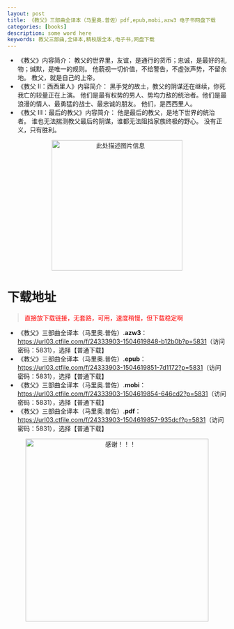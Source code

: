 ```yaml
---
layout: post
title: 《教父》三部曲全译本（马里奥.普佐）pdf,epub,mobi,azw3 电子书网盘下载
categories: [books]
description: some word here
keywords: 教父三部曲,全译本,精校版全本,电子书,网盘下载
---
```


- 《教父》内容简介： 教父的世界里，友谊，是通行的货币；忠诚，是最好的礼物；缄默，是唯一的规则。 他藐视一切价值，不给警告，不虚张声势，不留余地。 教父，就是自己的上帝。
- 《教父 Ⅱ：西西里人》内容简介： 黑手党的故土，教父的阴谋还在继续，你死我亡的较量正在上演。 他们是最有权势的男人、势均力敌的统治者。他们是最浪漫的情人、最勇猛的战士、最忠诚的朋友。 他们，是西西里人。
- 《教父 Ⅲ：最后的教父》内容简介： 他是最后的教父，是地下世界的统治者。 谁也无法揣测教父最后的阴谋，谁都无法阻挡家族终极的野心。 没有正义，只有胜利。

<div align="center"><img src="https://qweree.cn/wp-content/uploads/2025/05/jiao-fu.jpg" alt="此处描述图片信息" width="300px" height="auto"></div>

# 下载地址

> <p style="color:red" >直接放下载链接，无套路，可用，速度稍慢，但下载稳定啊</p>

- 《教父》三部曲全译本（马里奥.普佐）.**azw3**：<https://url03.ctfile.com/f/24333903-1504619848-b12b0b?p=5831>（访问密码：5831），选择【普通下载】
- 《教父》三部曲全译本（马里奥.普佐）.**epub**：<https://url03.ctfile.com/f/24333903-1504619851-7d1172?p=5831>（访问密码：5831），选择【普通下载】
- 《教父》三部曲全译本（马里奥.普佐）.**mobi**：<https://url03.ctfile.com/f/24333903-1504619854-646cd2?p=5831>（访问密码：5831），选择【普通下载】
- 《教父》三部曲全译本（马里奥.普佐）.**pdf**：<https://url03.ctfile.com/f/24333903-1504619857-935dcf?p=5831>（访问密码：5831），选择【普通下载】

<div align="center"><img src="https://pic.imgdb.cn/item/6707df6bd29ded1a8ce37031.gif" alt="感谢！！！" width="420px" height="auto"/></div>

